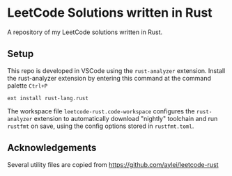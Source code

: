 # LeetCode Solutions written in Rust

A repository of my LeetCode solutions written in Rust.

## Setup

This repo is developed in VSCode using the `rust-analyzer` extension. Install
the rust-analyzer extension by entering this command at the command palette
`Ctrl+P`

```none
ext install rust-lang.rust
```

The workspace file `leetcode-rust.code-workspace` configures the `rust-analyzer`
extension to automatically download "nightly" toolchain and run `rustfmt` on
save, using the config options stored in `rustfmt.toml`.

## Acknowledgements

Several utility files are copied from https://github.com/aylei/leetcode-rust
